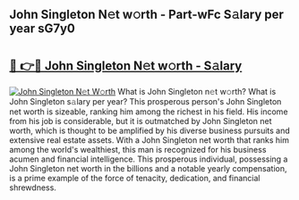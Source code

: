 ## John Singleton N𝚎t w𝚘rth - Part-wFc S𝚊lary per year sG7y0

# <h2><a href="http://gc0d1px.nevu.top/?p=John+Singleton">🔗 👉🔴 John Singleton N𝚎t w𝚘rth - S𝚊lary</a></h2>

[![John Singleton N𝚎t W𝚘rth](https://i.imgur.com/Oavwk0R.jpeg)](http://gc0d1px.nevu.top/?p=John+Singleton)
What is John Singleton n𝚎t w𝚘rth? What is John Singleton s𝚊lary per year?
This prosperous person's John Singleton net worth is sizeable, ranking him among the richest in his field. His income from his job is considerable, but it is outmatched by John Singleton net worth, which is thought to be amplified by his diverse business pursuits and extensive real estate assets. With a John Singleton net worth that ranks him among the world's wealthiest, this man is recognized for his business acumen and financial intelligence. This prosperous individual, possessing a John Singleton net worth in the billions and a notable yearly compensation, is a prime example of the force of tenacity, dedication, and financial shrewdness.
